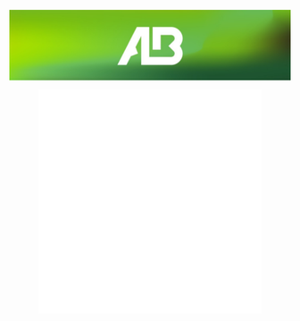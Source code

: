 <p align="center">
  <a href="https://github.com/AlexandreBidon">
    <img src="https://raw.githubusercontent.com/AlexandreBidon/AlexandreBidon/main/banner_alexandre_bidon.jpg" alt="Alexandre Bidon" /></a>
</p>

<div align="center">
    <img src="https://raw.githubusercontent.com/AlexandreBidon/AlexandreBidon/main/svg/main_banner.svg" width="400" height="400" alt="css-in-readme">
</div>